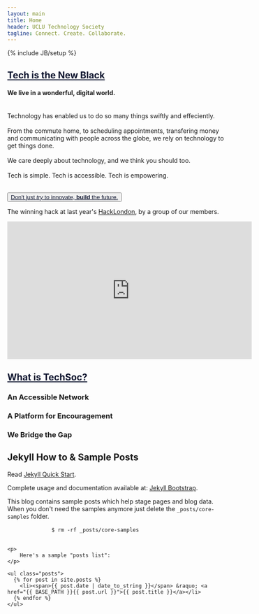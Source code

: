 ```yaml
---
layout: main
title: Home
header: UCLU Technology Society
tagline: Connect. Create. Collaborate.
---
```

{% include JB/setup %}



<div class="text-center">
	<h2><a href="/blog/2015/09/04/tech-is-the-new-black/" style="color: #0E152F;">Tech is the New Black</a></h2>
</div>
<div class="col-md-8 col-xs-12">
		<h4>We live in a wonderful, digital world.</h4>
		<div class="intro-text text-center">
		<p>
			<br>
			Technology has enabled us to do so many things swiftly and effeciently. 
			<br>
			<br>
			From the commute home, to scheduling appointments, transfering money and communicating with people across the globe, we rely on technology to get things done.
			<br>
			<br>
			We care deeply about technology, and we think you should too.
			<br>
			<br>
			Tech is simple. Tech is accessible. Tech is empowering. 
			<br>
			<br>
			<div class="btn-group btn-group-lg" role="group" aria-label="Click">
				<button type="button" class="btn btn-default"><a href="/blog/2015/09/04/tech-is-the-new-black/" style="color: #0E152F;">Don't just <em>try</em> to innovate, <strong>build</strong> the future.</a></button>
			</div>
		</p>
	</div>
</div>
<div class="col-md-4 col-xs-12" id="feature-vid">
	<p class="text-center">
		The winning hack at last year's <a href="http://hacklondon.org" target="_blank">HackLondon</a>, by a group of our members.
	</p>
	<div class="video-wrapper">
		<iframe width="560" height="315" src="https://www.youtube.com/embed/KuDBV92Z0rw?rel=0" frameborder="0" allowfullscreen></iframe>
	</div>
</div>
			
		
<div class="col-md-12 text-center btn-group" role="group" aria-label="Toggle">
	<h2><a href="about.html" style="color: #0E152F;">What is TechSoc?</a></h2>
	<div class="col-md-4 col-sm-4 col-lg-4">
		<h3>An Accessible Network</h3>
		<p>	
			<a tabindex="0" class="btn btn-lg btn-link" role="button" data-toggle="popover" data-trigger="focus" data-placement="top" title="An Accessible Network" data-content="And here's some amazing content. It's very engaging. Right?"><i class="fa fa-users fa-5x"></i></a>
		</p>
	</div>
	<div class="col-md-4 col-sm-4 col-lg-4">
		<h3>A Platform for Encouragement</h3>
		<p>
			<a tabindex="0" class="btn btn-lg btn-link" role="button" data-toggle="popover" data-trigger="focus" data-placement="top" title="A Platform for Encouragement" data-content="And here's some amazing content. It's very engaging. Right?"><i class="fa fa-thumbs-o-up fa-5x"></i></a>
		</p>
	</div>
	<div class="col-md-4 col-sm-4 col-lg-4">
		<h3>We Bridge the Gap</h3>
		<p>
			<a tabindex="0" class="btn btn-lg btn-link" role="button" data-toggle="popover" data-trigger="focus" data-placement="top" title="We Bridge the Gap" data-content="And here's some amazing content. It's very engaging. Right?"><i class="fa fa-link fa-5x"></i></a>
		</p>
	</div>
</div>


<div class ="col-md-12 text-center">
	<h2>Jekyll How to &amp; Sample Posts</h2>
	<p> Read <a href="http://jekyllbootstrap.com/usage/jekyll-quick-start.html" target="_blank">Jekyll Quick Start</a>.
	</p>
	<p>Complete usage and documentation available at: <a href="http://jekyllbootstrap.com" target="_blank">Jekyll Bootstrap</a>.
	</p>
	<p>This blog contains sample posts which help stage pages and blog data. When you don't need the samples anymore just delete the <code>_posts/core-samples</code> folder.
	</p>
	<p>
		<pre>
			<code>$ rm -rf _posts/core-samples</code>
		</pre>
	</p>

	<p>
		Here's a sample "posts list":
	</p>

	<ul class="posts">
	  {% for post in site.posts %}
	    <li><span>{{ post.date | date_to_string }}</span> &raquo; <a href="{{ BASE_PATH }}{{ post.url }}">{{ post.title }}</a></li>
	  {% endfor %}
	</ul>
</div>
